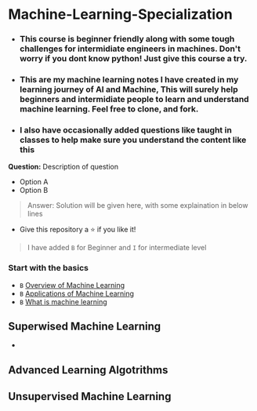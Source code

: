 # Machine-Learning-Specialization 
- ### This course is beginner friendly along with some tough challenges for intermidiate engineers in machines. Don't worry if you dont know python! Just give this course a try. 
- ### This are my machine learning notes I have created in my learning journey of AI and Machine, This will surely help beginners and intermidiate people to learn and understand machine learning. Feel free to clone, and fork.
- ### I also have occasionally added questions like taught in classes  to help make sure you understand the content like this
**Question:**
Description of question 
- Option A 
- Option B
>  Answer: Solution will be given here, with some explaination in below lines

- Give this repository a ⭐ if you like it!


> I have added `B` for Beginner and `I` for intermediate level


### Start with the basics
- `B` [Overview of Machine Learning](Overview.md) 
- `B` [Applications of Machine Learning](Applications.md)
- `B` [What is machine learning](MachineLearning.md)

## Superwised Machine Learning
- 

## Advanced Learning Algotrithms


## Unsupervised Machine Learning

